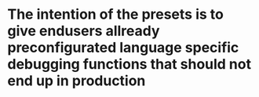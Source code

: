 # The intention of the presets is to give endusers allready preconfigurated language specific debugging functions that should not end up in production

